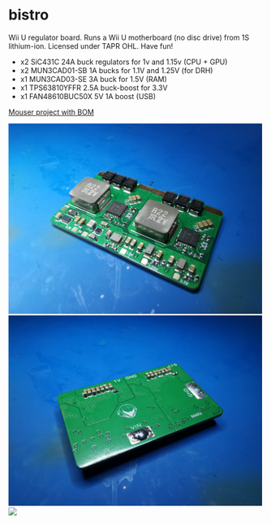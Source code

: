# bistro
Wii U regulator board. Runs a Wii U motherboard (no disc drive) from 1S lithium-ion. Licensed under TAPR OHL. Have fun!

- x2 SiC431C 24A buck regulators for 1v and 1.15v (CPU + GPU)
- x2 MUN3CAD01-SB 1A bucks for 1.1V and 1.25V (for DRH)
- x1 MUN3CAD03-SE 3A buck for 1.5V (RAM)
- x1 TPS63810YFFR 2.5A buck-boost for 3.3V
- x1 FAN48610BUC50X 5V 1A boost (USB)

[Mouser project with BOM](https://www.mouser.com/ProjectManager/ProjectDetail.aspx?State=EDIT&ProjectGUID=765ca4f1-a2ec-4813-aa1f-4cfbc3bead5a)

<img src="IMG_20230909_011741.jpg" width="500"> <img src="IMG_20230909_011645.jpg" width="500">
<img src="https://github-production-user-asset-6210df.s3.amazonaws.com/49252894/268532405-0f57026e-fd63-45e7-a363-c92c17d73bcd.png" width="1000">
